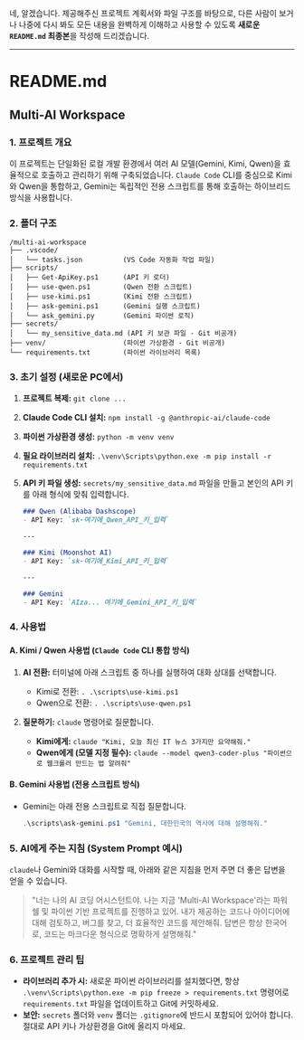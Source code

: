 네, 알겠습니다. 제공해주신 프로젝트 계획서와 파일 구조를 바탕으로, 다른 사람이 보거나 나중에 다시 봐도 모든 내용을 완벽하게 이해하고 사용할 수 있도록 **새로운 `README.md` 최종본**을 작성해 드리겠습니다.

-----

# **README.md**

## **Multi-AI Workspace**

### 1\. 프로젝트 개요

이 프로젝트는 단일화된 로컬 개발 환경에서 여러 AI 모델(Gemini, Kimi, Qwen)을 효율적으로 호출하고 관리하기 위해 구축되었습니다. `Claude Code` CLI를 중심으로 Kimi와 Qwen을 통합하고, Gemini는 독립적인 전용 스크립트를 통해 호출하는 하이브리드 방식을 사용합니다.

### 2\. 폴더 구조

```
/multi-ai-workspace
├── .vscode/
│   └── tasks.json          (VS Code 자동화 작업 파일)
├── scripts/
│   ├── Get-ApiKey.ps1      (API 키 로더)
│   ├── use-qwen.ps1        (Qwen 전환 스크립트)
│   ├── use-kimi.ps1        (Kimi 전환 스크립트)
│   ├── ask-gemini.ps1      (Gemini 실행 스크립트)
│   └── ask_gemini.py       (Gemini 파이썬 로직)
├── secrets/
│   └── my_sensitive_data.md (API 키 보관 파일 - Git 비공개)
├── venv/                   (파이썬 가상환경 - Git 비공개)
└── requirements.txt        (파이썬 라이브러리 목록)
```

### 3\. 초기 설정 (새로운 PC에서)

1.  **프로젝트 복제:** `git clone ...`

2.  **Claude Code CLI 설치:** `npm install -g @anthropic-ai/claude-code`

3.  **파이썬 가상환경 생성:** `python -m venv venv`

4.  **필요 라이브러리 설치:** `.\venv\Scripts\python.exe -m pip install -r requirements.txt`

5.  **API 키 파일 생성:** `secrets/my_sensitive_data.md` 파일을 만들고 본인의 API 키를 아래 형식에 맞춰 입력합니다.

    ```markdown
    ### Qwen (Alibaba Dashscope)
    - API Key: `sk-여기에_Qwen_API_키_입력`

    ---

    ### Kimi (Moonshot AI)
    - API Key: `sk-여기에_Kimi_API_키_입력`

    ---

    ### Gemini
    - API Key: `AIza... 여기에_Gemini_API_키_입력`
    ```

### 4\. 사용법

#### **A. Kimi / Qwen 사용법 (`Claude Code` CLI 통합 방식)**

1.  **AI 전환:** 터미널에 아래 스크립트 중 하나를 실행하여 대화 상대를 선택합니다.

      * Kimi로 전환: `. .\scripts\use-kimi.ps1`
      * Qwen으로 전환: `. .\scripts\use-qwen.ps1`

2.  **질문하기:** `claude` 명령어로 질문합니다.

      * **Kimi에게:** `claude "Kimi, 오늘 최신 IT 뉴스 3가지만 요약해줘."`
      * **Qwen에게 (모델 지정 필수):** `claude --model qwen3-coder-plus "파이썬으로 웹크롤러 만드는 법 알려줘"`

#### **B. Gemini 사용법 (전용 스크립트 방식)**

  * Gemini는 아래 전용 스크립트로 직접 질문합니다.

    ```powershell
    .\scripts\ask-gemini.ps1 "Gemini, 대한민국의 역사에 대해 설명해줘."
    ```

### 5\. AI에게 주는 지침 (System Prompt 예시)

`claude`나 Gemini와 대화를 시작할 때, 아래와 같은 지침을 먼저 주면 더 좋은 답변을 얻을 수 있습니다.

> "너는 나의 AI 코딩 어시스턴트야. 나는 지금 'Multi-AI Workspace'라는 파워쉘 및 파이썬 기반 프로젝트를 진행하고 있어. 내가 제공하는 코드나 아이디어에 대해 검토하고, 버그를 찾고, 더 효율적인 코드를 제안해줘. 답변은 항상 한국어로, 코드는 마크다운 형식으로 명확하게 설명해줘."

### 6\. 프로젝트 관리 팁

  * **라이브러리 추가 시:** 새로운 파이썬 라이브러리를 설치했다면, 항상 `.\venv\Scripts\python.exe -m pip freeze > requirements.txt` 명령어로 `requirements.txt` 파일을 업데이트하고 Git에 커밋하세요.
  * **보안:** `secrets` 폴더와 `venv` 폴더는 `.gitignore`에 반드시 포함되어 있어야 합니다. 절대로 API 키나 가상환경을 Git에 올리지 마세요.